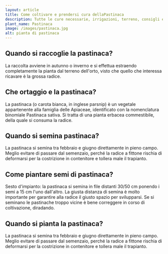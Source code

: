 ```yaml
---
layout: article
title: Come coltivare e prendersi cura dellaPastinaca
description: Tutte le cure necessarie, irrigazioni, terreno, consigli e molto altro sulla coltivazione della Pastinaca
plant_name: Pastinaca
image: /images/pastinaca.jpg
alt: pianta di pastinaca
---
```


## Quando si raccoglie la pastinaca?

 La raccolta avviene in autunno o inverno e si effettua estraendo completamente la pianta dal terreno dell'orto, visto che quello che interessa ricavare è la grossa radice.

## Che ortaggio e la pastinaca?

La pastinaca (o carota bianca, in inglese parsnip) è un vegetale appartenente alla famiglia delle Apiaceae, identificato con la nomenclatura binomiale Pastinaca sativa. Si tratta di una pianta erbacea commestibile, della quale si consuma la radice.

## Quando si semina pastinaca?

La pastinaca si semina tra febbraio e giugno direttamente in pieno campo. Meglio evitare di passare dal semenzaio, perché la radice a fittone rischia di deformarsi per la costrizione in contenitore e tollera male il trapianto.

## Come piantare semi di pastinaca?

Sesto d'impianto: la pastinaca si semina in file distanti 30/50 cm ponendo i semi a 15 cm l'uno dall'altro. La giusta distanza di semina è molto importante per garantire alla radice il giusto spazio per svilupparsi. Se si seminano le pastinache troppo vicine è bene correggere in corso di coltivazione, diradando.

## Quando si pianta la pastinaca?

 La pastinaca si semina tra febbraio e giugno direttamente in pieno campo. Meglio evitare di passare dal semenzaio, perché la radice a fittone rischia di deformarsi per la costrizione in contenitore e tollera male il trapianto.

